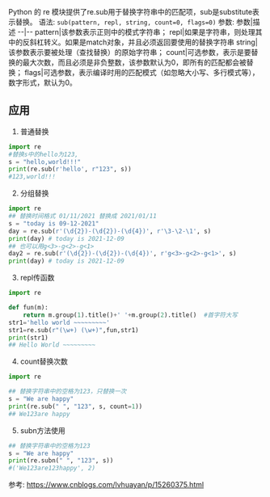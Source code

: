 Python 的 re 模块提供了re.sub用于替换字符串中的匹配项，sub是substitute表示替换。
语法:
`sub(pattern, repl, string, count=0, flags=0)`
参数:
参数|描述
--|--
pattern|该参数表示正则中的模式字符串；
repl|如果是字符串，则处理其中的反斜杠转义。如果是match对象，并且必须返回要使用的替换字符串
string|该参数表示要被处理（查找替换）的原始字符串；
count|可选参数，表示是要替换的最大次数，而且必须是非负整数，该参数默认为0，即所有的匹配都会被替换；
flags|可选参数，表示编译时用的匹配模式（如忽略大小写、多行模式等），数字形式，默认为0。


## 应用
1. 普通替换
```python
import re
#替换s中的hello为123,
s = "hello,world!!!"
print(re.sub(r'hello', r"123", s))
#123,world!!!
```

2. 分组替换
```python
import re
## 替换时间格式 01/11/2021 替换成 2021/01/11
s = "today is 09-12-2021"
day = re.sub(r'(\d{2})-(\d{2})-(\d{4})', r'\3-\2-\1', s)
print(day) # today is 2021-12-09
## 也可以用g<3>-g<2>-g<1>
day2 = re.sub(r'(\d{2})-(\d{2})-(\d{4})', r'g<3>-g<2>-g<1>', s)
print(day) # today is 2021-12-09
```

3. repl传函数
```python
import re

def fun(m):
    return m.group(1).title()+' '+m.group(2).title()  #首字符大写
str1='hello world ~~~~~~~~~'
str1=re.sub(r"(\w+) (\w+)",fun,str1)
print(str1)
## Hello World ~~~~~~~~~
```

4. count替换次数
```python
import re

## 替换字符串中的空格为123，只替换一次
s = "We are happy"
print(re.sub(" ", "123", s, count=1))
## We123are happy
```

5. subn方法使用
```python
## 替换字符串中的空格为123
s = "We are happy"
print(re.subn(" ", "123", s)) 
#('We123are123happy', 2)
```

参考:
https://www.cnblogs.com/lvhuayan/p/15260375.html